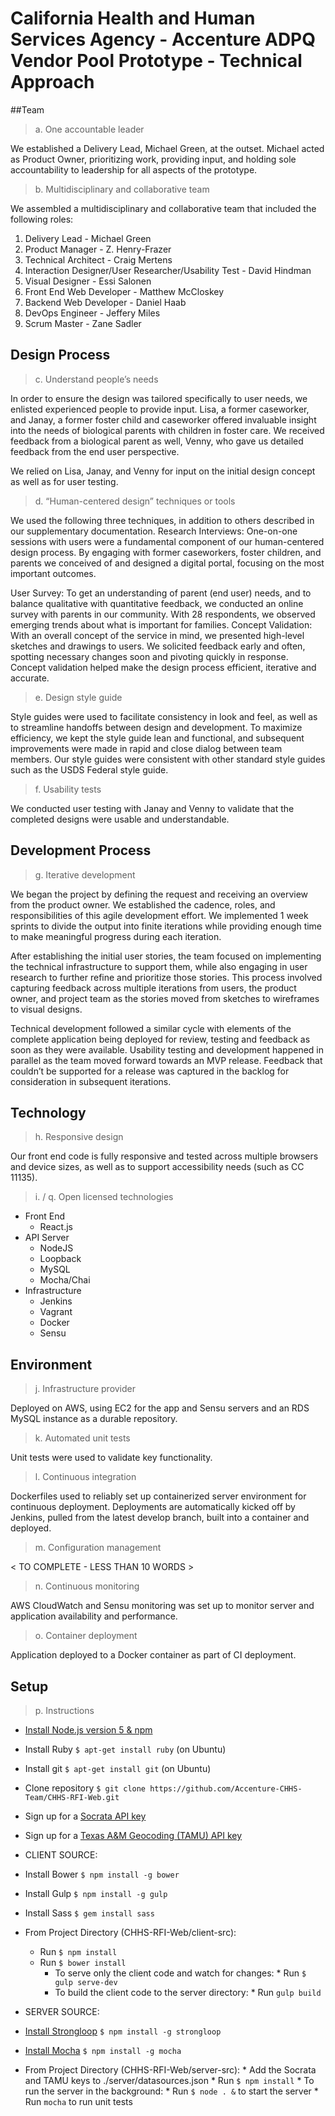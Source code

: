 # California Health and Human Services Agency - Accenture ADPQ Vendor Pool Prototype - Technical Approach

##Team
> a. One accountable leader

We established a Delivery Lead, Michael Green, at the outset. Michael acted as Product Owner, prioritizing work, providing input, and holding sole accountability to leadership for all aspects of the prototype.

> b. Multidisciplinary and collaborative team 

We assembled a multidisciplinary and collaborative team that included the following roles: 
 1. Delivery Lead - Michael Green 
 2. Product Manager - Z. Henry-Frazer
 3. Technical Architect - Craig Mertens
 4. Interaction Designer/User Researcher/Usability Test - David Hindman
 5. Visual Designer - Essi Salonen
 6. Front End Web Developer - Matthew McCloskey
 7. Backend Web Developer - Daniel Haab
 8. DevOps Engineer - Jeffery Miles
 9. Scrum Master - Zane Sadler

## Design Process

> c. Understand people’s needs

In order to ensure the design was tailored specifically to user needs, we enlisted experienced people to provide input. Lisa, a former caseworker, and Janay, a former foster child and caseworker offered invaluable insight into the needs of biological parents with children in foster care. We received feedback from a biological parent as well, Venny, who gave us detailed feedback from the end user perspective.

We relied on Lisa, Janay, and Venny for input on the initial design concept as well as for user testing.

> d. “Human-centered design” techniques or tools

We used the following three techniques, in addition to others described in our supplementary documentation.
Research Interviews: One-on-one sessions with users were a fundamental component of our human-centered design process. By engaging with former caseworkers, foster children, and parents we conceived of and designed a digital portal, focusing on the most important outcomes.

User Survey: To get an understanding of parent (end user) needs, and to balance qualitative with quantitative feedback, we conducted an online survey with parents in our community. With 28 respondents, we observed emerging trends about what is important for families. 
Concept Validation: With an overall concept of the service in mind, we presented high-level sketches and drawings to users. We solicited feedback early and often, spotting necessary changes soon and pivoting quickly in response. Concept validation helped make the design process efficient, iterative and accurate.

> e. Design style guide 

Style guides were used to facilitate consistency in look and feel, as well as to streamline handoffs between design and development. To maximize efficiency, we kept the style guide lean and functional, and subsequent improvements were made in rapid and close dialog between team members. Our style guides were consistent with other standard style guides such as the USDS Federal style guide. 

> f. Usability tests

We conducted user testing with Janay and Venny to validate that the completed designs were usable and understandable.

## Development Process
> g. Iterative development

We began the project by defining the request and receiving an overview from the product owner. We established the cadence, roles, and responsibilities of this agile development effort. We implemented 1 week sprints to divide the output into finite iterations while providing enough time to make meaningful progress during each iteration. 

After establishing the initial user stories, the team focused on implementing the technical infrastructure to support them, while also engaging in user research to further refine and prioritize those stories. This process involved capturing feedback across multiple iterations from users, the product owner, and project team as the stories moved from sketches to wireframes to visual designs. 

Technical development followed a similar cycle with elements of the complete application being deployed for review, testing and feedback as soon as they were available.  Usability testing and development happened in parallel as the team moved forward towards an MVP release. Feedback that couldn’t be supported for a release was captured in the backlog for consideration in subsequent iterations. 

## Technology
> h. Responsive design

Our front end code is fully responsive and tested across multiple browsers and device sizes, as well as to support accessibility needs (such as CC 11135).

> i. / q. Open licensed technologies

* Front End
    * React.js
* API Server
    * NodeJS
    * Loopback
    * MySQL
    * Mocha/Chai
* Infrastructure
    * Jenkins
    * Vagrant
    * Docker
    * Sensu

## Environment
> j. Infrastructure provider

Deployed on AWS, using EC2 for the app and Sensu servers and an RDS MySQL instance as a durable repository.

> k. Automated unit tests 

Unit tests were used to validate key functionality.

> l. Continuous integration

Dockerfiles used to reliably set up containerized server environment for continuous deployment. Deployments are automatically kicked off by Jenkins, pulled from the latest develop branch, built into a container and deployed.

> m. Configuration management

< TO COMPLETE - LESS THAN 10 WORDS > 

> n. Continuous monitoring

AWS CloudWatch and Sensu monitoring was set up to monitor server and application availability and performance. 

> o. Container deployment

Application deployed to a Docker container as part of CI deployment.

## Setup
> p. Instructions

* [Install Node.js version 5 & npm](https://nodejs.org/)
* Install Ruby `$ apt-get install ruby` (on Ubuntu)
* Install git `$ apt-get install git` (on Ubuntu)
* Clone repository `$ git clone https://github.com/Accenture-CHHS-Team/CHHS-RFI-Web.git`
* Sign up for a [Socrata API key](https://dev.socrata.com/)
* Sign up for a [Texas A&M Geocoding (TAMU) API key](http://geoservices.tamu.edu/Services/Geocode/WebService/)

* CLIENT SOURCE:
* Install Bower `$ npm install -g bower`
* Install Gulp `$ npm install -g gulp`
* Install Sass `$ gem install sass`
* From Project Directory (CHHS-RFI-Web/client-src):
	* Run `$ npm install`
	* Run `$ bower install`
        * To serve only the client code and watch for changes:
                * Run `$ gulp serve-dev`
        * To build the client code to the server directory:
                * Run `gulp build`

* SERVER SOURCE:
* [Install Strongloop](https://strongloop.com/) `$ npm install -g strongloop`
* [Install Mocha](https://mochajs.org/) `$ npm install -g mocha`
* From Project Directory (CHHS-RFI-Web/server-src):
        * Add the Socrata and TAMU keys to ./server/datasources.json
        * Run `$ npm install`
        * To run the server in the background:
                * Run `$ node . &` to start the server
                * Run `mocha` to run unit tests
